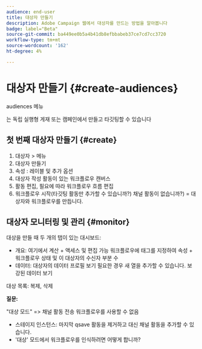 ```yaml
---
audience: end-user
title: 대상자 만들기
description: Adobe Campaign 웹에서 대상자를 만드는 방법을 알아봅니다
badge: label="Beta"
source-git-commit: ba449ee0b5a4b41db8efbbabeb37ce7cd7cc3720
workflow-type: tm+mt
source-wordcount: '162'
ht-degree: 4%

---
```



# 대상자 만들기 {#create-audiences}

audiences 메뉴

는 독립 실행형 게재 또는 캠페인에서 만들고 타깃팅할 수 있습니다

## 첫 번째 대상자 만들기 {#create}

1. 대상자 > 메뉴
1. 대상자 만들기
1. 속성 : 레이블 및 추가 옵션
1. 대상자 작성 활동이 있는 워크플로우 캔버스
1. 활동 편집, 필요에 따라 워크플로우 흐름 편집
1. 워크플로우 시작(타깃팅 활동만 추가할 수 있습니까?) 채널 활동이 없습니까?) = 대상자와 워크플로우를 만듭니다.

## 대상자 모니터링 및 관리 {#monitor}

대상을 만들 때 두 개의 탭이 있는 대시보드:
* 개요: 여기에서 계산 + 액세스 및 편집 가능 워크플로우에 태그를 지정하여 속성 + 워크플로우 상태 및 이 대상자의 수신자 부분 수
* 데이터: 대상자의 데이터 프로필 보기 필요한 경우 새 열을 추가할 수 있습니다. 보강된 데이터 보기

대상 목록: 복제, 삭제

**질문:**

&quot;대상 모드&quot; => 채널 활동 전송 워크플로우를 사용할 수 없음

* 스테이지 인스턴스: 마지막 qsave 활동을 제거하고 대신 채널 활동을 추가할 수 있습니다.
* &#39;대상&#39; 모드에서 워크플로우를 인식하려면 어떻게 합니까?
